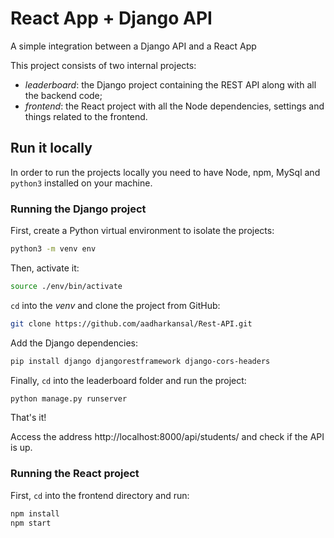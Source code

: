 # React App + Django API

A simple integration between a Django API and a React App

This project consists of two internal projects:

- *leaderboard*: the Django project containing the REST API along with all the backend code;
- *frontend*: the React project with all the Node dependencies, settings and things related to the frontend.

## Run it locally

In order to run the projects locally you need to have Node, npm, MySql and `python3` installed on your machine.

### Running the Django project

First, create a Python virtual environment to isolate the projects:

```bash
python3 -m venv env
```

Then, activate it:

```bash
source ./env/bin/activate
```

`cd` into the _venv_ and clone the project from GitHub:

```bash
git clone https://github.com/aadharkansal/Rest-API.git
```

Add the Django dependencies:

```bash
pip install django djangorestframework django-cors-headers
```

Finally, `cd` into the leaderboard folder and run the project:

```bash
python manage.py runserver
```

That's it!

Access the address http://localhost:8000/api/students/ and check if the API is up.

### Running the React project

First, `cd` into the frontend directory and run:

```bash
npm install
npm start
```

